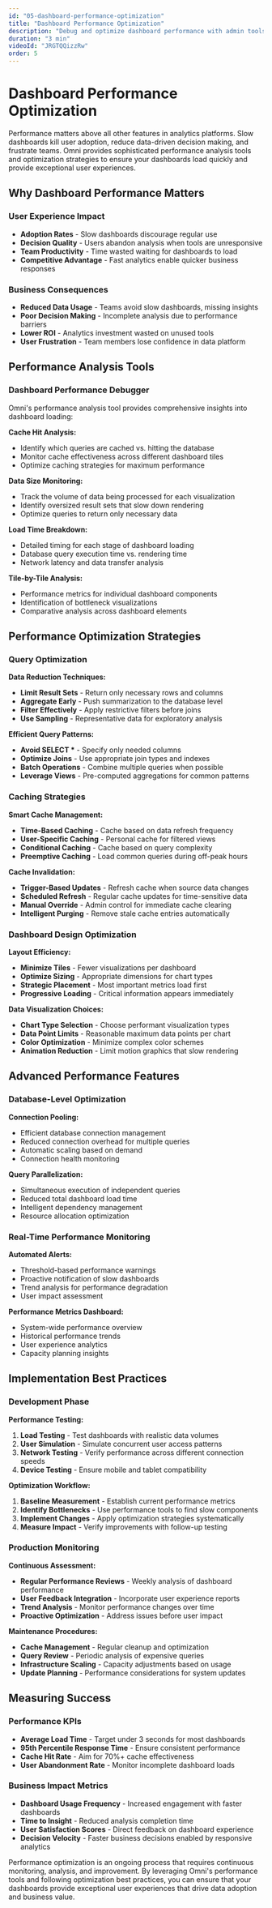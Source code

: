 ```yaml
---
id: "05-dashboard-performance-optimization"
title: "Dashboard Performance Optimization"
description: "Debug and optimize dashboard performance with admin tools and best practices"
duration: "3 min"
videoId: "JRGTQQizzRw"
order: 5
---
```


# Dashboard Performance Optimization

Performance matters above all other features in analytics platforms. Slow dashboards kill user adoption, reduce data-driven decision making, and frustrate teams. Omni provides sophisticated performance analysis tools and optimization strategies to ensure your dashboards load quickly and provide exceptional user experiences.

## Why Dashboard Performance Matters

### User Experience Impact
- **Adoption Rates** - Slow dashboards discourage regular use
- **Decision Quality** - Users abandon analysis when tools are unresponsive
- **Team Productivity** - Time wasted waiting for dashboards to load
- **Competitive Advantage** - Fast analytics enable quicker business responses

### Business Consequences
- **Reduced Data Usage** - Teams avoid slow dashboards, missing insights
- **Poor Decision Making** - Incomplete analysis due to performance barriers
- **Lower ROI** - Analytics investment wasted on unused tools
- **User Frustration** - Team members lose confidence in data platform

## Performance Analysis Tools

### Dashboard Performance Debugger
Omni's performance analysis tool provides comprehensive insights into dashboard loading:

**Cache Hit Analysis:**
- Identify which queries are cached vs. hitting the database
- Monitor cache effectiveness across different dashboard tiles
- Optimize caching strategies for maximum performance

**Data Size Monitoring:**
- Track the volume of data being processed for each visualization
- Identify oversized result sets that slow down rendering
- Optimize queries to return only necessary data

**Load Time Breakdown:**
- Detailed timing for each stage of dashboard loading
- Database query execution time vs. rendering time
- Network latency and data transfer analysis

**Tile-by-Tile Analysis:**
- Performance metrics for individual dashboard components
- Identification of bottleneck visualizations
- Comparative analysis across dashboard elements

## Performance Optimization Strategies

### Query Optimization

**Data Reduction Techniques:**
- **Limit Result Sets** - Return only necessary rows and columns
- **Aggregate Early** - Push summarization to the database level
- **Filter Effectively** - Apply restrictive filters before joins
- **Use Sampling** - Representative data for exploratory analysis

**Efficient Query Patterns:**
- **Avoid SELECT \*** - Specify only needed columns
- **Optimize Joins** - Use appropriate join types and indexes
- **Batch Operations** - Combine multiple queries when possible
- **Leverage Views** - Pre-computed aggregations for common patterns

### Caching Strategies

**Smart Cache Management:**
- **Time-Based Caching** - Cache based on data refresh frequency
- **User-Specific Caching** - Personal cache for filtered views
- **Conditional Caching** - Cache based on query complexity
- **Preemptive Caching** - Load common queries during off-peak hours

**Cache Invalidation:**
- **Trigger-Based Updates** - Refresh cache when source data changes
- **Scheduled Refresh** - Regular cache updates for time-sensitive data
- **Manual Override** - Admin control for immediate cache clearing
- **Intelligent Purging** - Remove stale cache entries automatically

### Dashboard Design Optimization

**Layout Efficiency:**
- **Minimize Tiles** - Fewer visualizations per dashboard
- **Optimize Sizing** - Appropriate dimensions for chart types
- **Strategic Placement** - Most important metrics load first
- **Progressive Loading** - Critical information appears immediately

**Data Visualization Choices:**
- **Chart Type Selection** - Choose performant visualization types
- **Data Point Limits** - Reasonable maximum data points per chart
- **Color Optimization** - Minimize complex color schemes
- **Animation Reduction** - Limit motion graphics that slow rendering

## Advanced Performance Features

### Database-Level Optimization

**Connection Pooling:**
- Efficient database connection management
- Reduced connection overhead for multiple queries
- Automatic scaling based on demand
- Connection health monitoring

**Query Parallelization:**
- Simultaneous execution of independent queries
- Reduced total dashboard load time
- Intelligent dependency management
- Resource allocation optimization

### Real-Time Performance Monitoring

**Automated Alerts:**
- Threshold-based performance warnings
- Proactive notification of slow dashboards
- Trend analysis for performance degradation
- User impact assessment

**Performance Metrics Dashboard:**
- System-wide performance overview
- Historical performance trends
- User experience analytics
- Capacity planning insights

## Implementation Best Practices

### Development Phase

**Performance Testing:**
1. **Load Testing** - Test dashboards with realistic data volumes
2. **User Simulation** - Simulate concurrent user access patterns
3. **Network Testing** - Verify performance across different connection speeds
4. **Device Testing** - Ensure mobile and tablet compatibility

**Optimization Workflow:**
1. **Baseline Measurement** - Establish current performance metrics
2. **Identify Bottlenecks** - Use performance tools to find slow components
3. **Implement Changes** - Apply optimization strategies systematically
4. **Measure Impact** - Verify improvements with follow-up testing

### Production Monitoring

**Continuous Assessment:**
- **Regular Performance Reviews** - Weekly analysis of dashboard performance
- **User Feedback Integration** - Incorporate user experience reports
- **Trend Analysis** - Monitor performance changes over time
- **Proactive Optimization** - Address issues before user impact

**Maintenance Procedures:**
- **Cache Management** - Regular cleanup and optimization
- **Query Review** - Periodic analysis of expensive queries
- **Infrastructure Scaling** - Capacity adjustments based on usage
- **Update Planning** - Performance considerations for system updates

## Measuring Success

### Performance KPIs
- **Average Load Time** - Target under 3 seconds for most dashboards
- **95th Percentile Response Time** - Ensure consistent performance
- **Cache Hit Rate** - Aim for 70%+ cache effectiveness
- **User Abandonment Rate** - Monitor incomplete dashboard loads

### Business Impact Metrics
- **Dashboard Usage Frequency** - Increased engagement with faster dashboards
- **Time to Insight** - Reduced analysis completion time
- **User Satisfaction Scores** - Direct feedback on dashboard experience
- **Decision Velocity** - Faster business decisions enabled by responsive analytics

Performance optimization is an ongoing process that requires continuous monitoring, analysis, and improvement. By leveraging Omni's performance tools and following optimization best practices, you can ensure that your dashboards provide exceptional user experiences that drive data adoption and business value. 